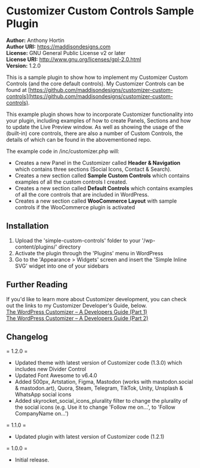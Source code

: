# Customizer Custom Controls Sample Plugin #

**Author:** Anthony Hortin  
**Author URI:** https://maddisondesigns.com  
**License:** GNU General Public License v2 or later  
**License URI:** http://www.gnu.org/licenses/gpl-2.0.html  
**Version:** 1.2.0

This is a sample plugin to show how to implement my Customizer Custom Controls (and the core default controls). My Customizer Controls can be found at [https://github.com/maddisondesigns/customizer-custom-controls](https://github.com/maddisondesigns/customizer-custom-controls).

This example plugin shows how to incorporate Customizer functionality into your plugin, including examples of how to create Panels, Sections and how to update the Live Preview window. As well as showing the usage of the (built-in) core controls, there are also a number of Custom Controls, the details of which can be found in the abovementioned repo.

The example code in /inc/customizer.php will:  

- Creates a new Panel in the Customizer called **Header & Navigation** which contains three sections (Social Icons, Contact & Search).  
- Creates a new section called **Sample Custom Controls** which contains examples of all the custom controls I created.  
- Creates a new section called **Default Controls** which contains examples of all the core controls that are included in WordPress.  
- Creates a new section called **WooCommerce Layout** with sample controls if the WooCommerce plugin is activated

## Installation ##

1. Upload the 'simple-custom-controls' folder to your '/wp-content/plugins/' directory
2. Activate the plugin through the 'Plugins' menu in WordPress
3. Go to the 'Appearance > Widgets' screen and insert the 'Simple Inline SVG' widget into one of your sidebars

## Further Reading ##

If you'd like to learn more about Customizer development, you can check out the links to my Customizer Developer's Guide, below.  
[The WordPress Customizer – A Developers Guide (Part 1)](https://maddisondesigns.com/2017/05/the-wordpress-customizer-a-developers-guide-part-1)  
[The WordPress Customizer – A Developers Guide (Part 2)](https://maddisondesigns.com/2017/05/the-wordpress-customizer-a-developers-guide-part-2)

## Changelog ##

= 1.2.0 =
- Updated theme with latest version of Customizer code (1.3.0) which includes new Divider Control
- Updated Font Awesome to v6.4.0
- Added 500px, Artstation, Figma, Mastodon (works with mastodon.social & mastodon.art), Quora, Steam, Telegram, TikTok, Unity, Unsplash & WhatsApp social icons
- Added skyrocket_social_icons_plurality filter to change the plurality of the social icons (e.g. Use it to change 'Follow me on...', to 'Follow CompanyName on...')

= 1.1.0 =  
- Updated plugin with latest version of Customizer code (1.2.1)

= 1.0.0 =
- Initial release.
